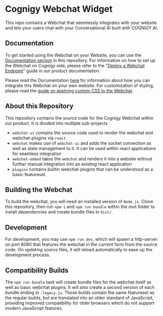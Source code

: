 # Cognigy Webchat Widget

This repo contains a Webchat that seemlessly integrates with your website and lets your users chat with your Conversational AI built with COGNIGY.AI.

## Documentation
To get started using the Webchat on your Website, you can use the [Documentation section](./docs/README.md) in this repository.
For Information on how to set up the Webchat on Cognigy side, please refer to the "[Deploy a Webchat Endpoint](https://docs.cognigy.com/docs/deploy-a-webchat-20-endpoint)" guide in our product documentation.

Please read the Documentation [here](https://docs.cognigy.com/docs/embedding-the-cognigy-webchat) for information about how you can integrate this Webchat on your own website.
For customization of styling, please read the [guide on applying custom CSS to the Webchat](./src/webchat-ui/README.md).

## About this Repository
This repository contains the source code for the Cognigy Webchat within our product.
It is divided into multiple sub-projects
- `webchat-ui` contains the source code used to render the webchat and webchat-plugins via `react`
- `webchat` makes use of `webchat-ui` and adds the socket connection as well as state management to it. It can be used within react applications for seamless integration
- `webchat-embed` takes the `webchat` and renders it into a website without further manual integration into an existing react application
- `plugins` contains builtin webchat-plugins that can be understood as a basic featureset.

## Building the Webchat
To build the webchat, you will need an installed version of `Node.js`.
Clone this repository, then run `npm i` and `npm run bundle` within the root folder to install dependencies and create bundle files in `dist/`.

## Development
For development, you may use `npm run dev`, which will spawn a http-server on port 8080 that features the webchat in the current form from the source code. On updating source files, it will reload automatically to ease up the development process.

## Compatibility Builds
The `npm run bundle` task will create bundle files for the webchat itself as well as basic webchat plugins.
It will also create a second version of each bundle ending in `.legacy.js`.
Those builds contain the same featureset as the regular builds, but are translated into an older standard of JavaScript, providing improved compatibility for older browsers which do not support modern JavaScript features.
